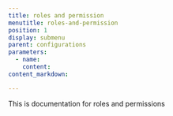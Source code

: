```yaml
---
title: roles and permission
menutitle: roles-and-permission
position: 1
display: submenu
parent: configurations
parameters:
  - name:
    content:
content_markdown:

---
```


This is documentation for roles and permissions

